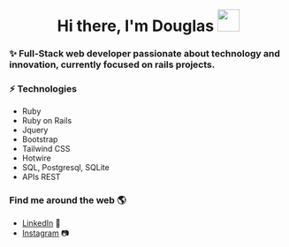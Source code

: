 <h1 align="center">Hi there, I'm Douglas <img src="https://github.com/TheDudeThatCode/TheDudeThatCode/blob/master/Assets/Hi.gif" width="40px"> </h1>
<h3 align="left">✨ Full-Stack web developer passionate about technology and innovation, currently focused on rails projects.</h3>

<h3 align="left">⚡ Technologies</h3>
<ul>
  <li>Ruby</li>
  <li>Ruby on Rails</li>
  <li>Jquery</li>
  <li>Bootstrap</li>
  <li>Tailwind CSS</li>
  <li>Hotwire</li>
  <li>SQL, Postgresql, SQLite</li>
  <li>APIs REST</li>
</ul>  
<h3 align="left">Find me around the web 🌎</h3>

- [LinkedIn](https://www.linkedin.com/in/douglas-araujo-de-oliveira-82829a149/) 💬
- [Instagram](https://www.instagram.com/iamdouglasaraujo/) 📷
<!--
**Doug-Oliveira/Doug-Oliveira** is a ✨ _special_ ✨ repository because its `README.md` (this file) appears on your GitHub profile.
